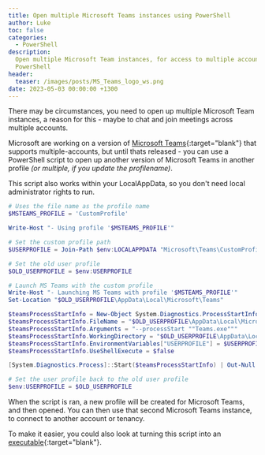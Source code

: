 ```yaml
---
title: Open multiple Microsoft Teams instances using PowerShell
author: Luke
toc: false
categories:
  - PowerShell
description:
  Open multiple Microsoft Team instances, for access to multiple accounts with
  PowerShell
header:
  teaser: /images/posts/MS_Teams_logo_ws.png
date: 2023-05-03 00:00:00 +1300
---
```


There may be circumstances, you need to open up multiple Microsoft Team instances, a reason for this - maybe to chat and join meetings across multiple accounts.

Microsoft are working on a version of [Microsoft Teams](https://techcommunity.microsoft.com/t5/microsoft-teams-public-preview/bd-p/MicrosoftTeamsPublicPreview?WT.mc_id=AZ-MVP-5004796 "Microsoft Teams Public Preview"){:target="blank"} that supports multiple-accounts, but until thats released - you can use a PowerShell script to open up another version of Microsoft Teams in another profile *(or multiple, if you update the profilename)*.  

This script also works within your LocalAppData, so you don't need local administrator rights to run.

```powershell
# Uses the file name as the profile name
$MSTEAMS_PROFILE = 'CustomProfile'

Write-Host "- Using profile '$MSTEAMS_PROFILE'"

# Set the custom profile path
$USERPROFILE = Join-Path $env:LOCALAPPDATA "Microsoft\Teams\CustomProfiles\$MSTEAMS_PROFILE"

# Set the old user profile
$OLD_USERPROFILE = $env:USERPROFILE

# Launch MS Teams with the custom profile
Write-Host "- Launching MS Teams with profile '$MSTEAMS_PROFILE'"
Set-Location "$OLD_USERPROFILE\AppData\Local\Microsoft\Teams"

$teamsProcessStartInfo = New-Object System.Diagnostics.ProcessStartInfo
$teamsProcessStartInfo.FileName = "$OLD_USERPROFILE\AppData\Local\Microsoft\Teams\Update.exe"
$teamsProcessStartInfo.Arguments = "--processStart ""Teams.exe"""
$teamsProcessStartInfo.WorkingDirectory = "$OLD_USERPROFILE\AppData\Local\Microsoft\Teams"
$teamsProcessStartInfo.EnvironmentVariables["USERPROFILE"] = $USERPROFILE
$teamsProcessStartInfo.UseShellExecute = $false

[System.Diagnostics.Process]::Start($teamsProcessStartInfo) | Out-Null

# Set the user profile back to the old user profile
$env:USERPROFILE = $OLD_USERPROFILE

```

When the script is ran, a new profile will be created for Microsoft Teams, and then opened. You can then use that second Microsoft Teams instance, to connect to another account or tenancy.

To make it easier, you could also look at turning this script into an [executable](https://github.com/MScholtes/PS2EXE "PS2EXE"){:target="blank"}.

